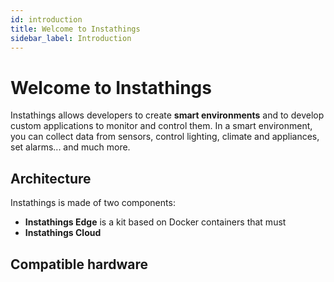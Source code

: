 ```yaml
---
id: introduction
title: Welcome to Instathings
sidebar_label: Introduction
---
```


# Welcome to Instathings

Instathings allows developers to create **smart environments** and to develop custom applications to monitor and control them. In a smart environment, you can collect data from sensors, control lighting, climate and appliances, set alarms... and much more.

## Architecture

Instathings is made of two components: 
- **Instathings Edge** is a kit based on Docker containers that must 
- **Instathings Cloud**


## Compatible hardware
